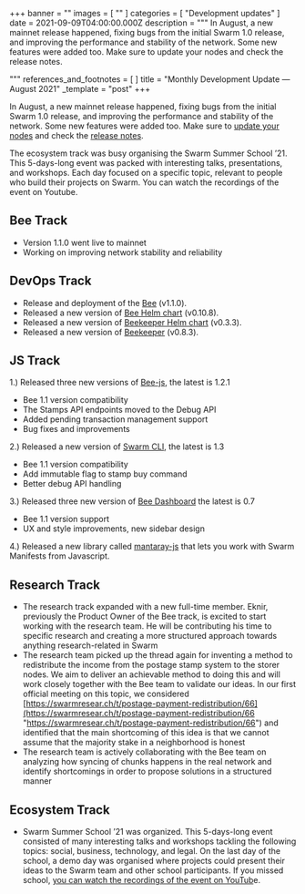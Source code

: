 +++
banner = ""
images = [ "" ]
categories = [ "Development updates" ]
date = 2021-09-09T04:00:00.000Z
description = """
In August, a new mainnet release happened, fixing bugs from the initial Swarm 1.0 release, and improving the performance and stability of the network. Some new features were added too. Make sure to update your nodes and check the release notes.

"""
references_and_footnotes = [ ]
title = "Monthly Development Update — August 2021"
_template = "post"
+++

In August, a new mainnet release happened, fixing bugs from the initial Swarm 1.0 release, and improving the performance and stability of the network. Some new features were added too. Make sure to [update your nodes](https://docs.ethswarm.org/docs/working-with-bee/upgrading-bee/) and check the [release notes](https://github.com/ethersphere/bee).

The ecosystem track was busy organising the Swarm Summer School ’21. This 5-days-long event was packed with interesting talks, presentations, and workshops. Each day focused on a specific topic, relevant to people who build their projects on Swarm. You can watch the recordings of the event on Youtube.

## **Bee Track**

- Version 1.1.0 went live to mainnet
- Working on improving network stability and reliability

## **DevOps Track**

- Release and deployment of the [Bee](https://github.com/ethersphere/bee) (v1.1.0).
- Released a new version of [Bee Helm chart](https://github.com/ethersphere/helm/tree/master/charts/bee) (v0.10.8).
- Released a new version of [Beekeeper Helm chart](https://github.com/ethersphere/helm/tree/master/charts/beekeeper) (v0.3.3).
- Released a new version of [Beekeeper](https://github.com/ethersphere/beekeeper) (v0.8.3).

## **JS Track**

1\.) Released three new versions of [Bee-js](https://github.com/ethersphere/bee-js), the latest is 1.2.1

- Bee 1.1 version compatibility
- The Stamps API endpoints moved to the Debug API
- Added pending transaction management support
- Bug fixes and improvements

2\.) Released a new version of [Swarm CLI](https://github.com/ethersphere/swarm-cli), the latest is 1.3

- Bee 1.1 version compatibility
- Add immutable flag to stamp buy command
- Better debug API handling

3\.) Released three new version of [Bee Dashboard](https://github.com/ethersphere/bee-dashboard) the latest is 0.7

- Bee 1.1 version support
- UX and style improvements, new sidebar design

4\.) Released a new library called [mantaray-js](https://github.com/ethersphere/mantaray-js) that lets you work with Swarm Manifests from Javascript.

## **Research Track**

- The research track expanded with a new full-time member. Eknir, previously the Product Owner of the Bee track, is excited to start working with the research team. He will be contributing his time to specific research and creating a more structured approach towards anything research-related in Swarm
- The research team picked up the thread again for inventing a method to redistribute the income from the postage stamp system to the storer nodes. We aim to deliver an achievable method to doing this and will work closely together with the Bee team to validate our ideas. In our first official meeting on this topic, we considered [https://swarmresear.ch/t/postage-payment-redistribution/66](https://swarmresear.ch/t/postage-payment-redistribution/66 "https://swarmresear.ch/t/postage-payment-redistribution/66") and identified that the main shortcoming of this idea is that we cannot assume that the majority stake in a neighborhood is honest
- The research team is actively collaborating with the Bee team on analyzing how syncing of chunks happens in the real network and identify shortcomings in order to propose solutions in a structured manner

## **Ecosystem Track**

- Swarm Summer School ’21 was organized. This 5-days-long event consisted of many interesting talks and workshops tackling the following topics: social, business, technology, and legal. On the last day of the school, a demo day was organised where projects could present their ideas to the Swarm team and other school participants. If you missed school, [you can watch the recordings of the event on YouTub](https://www.youtube.com/playlist?list=PL6fQnFAjtuY-t9UhPHaDCv7wbb7fFP266)e.
